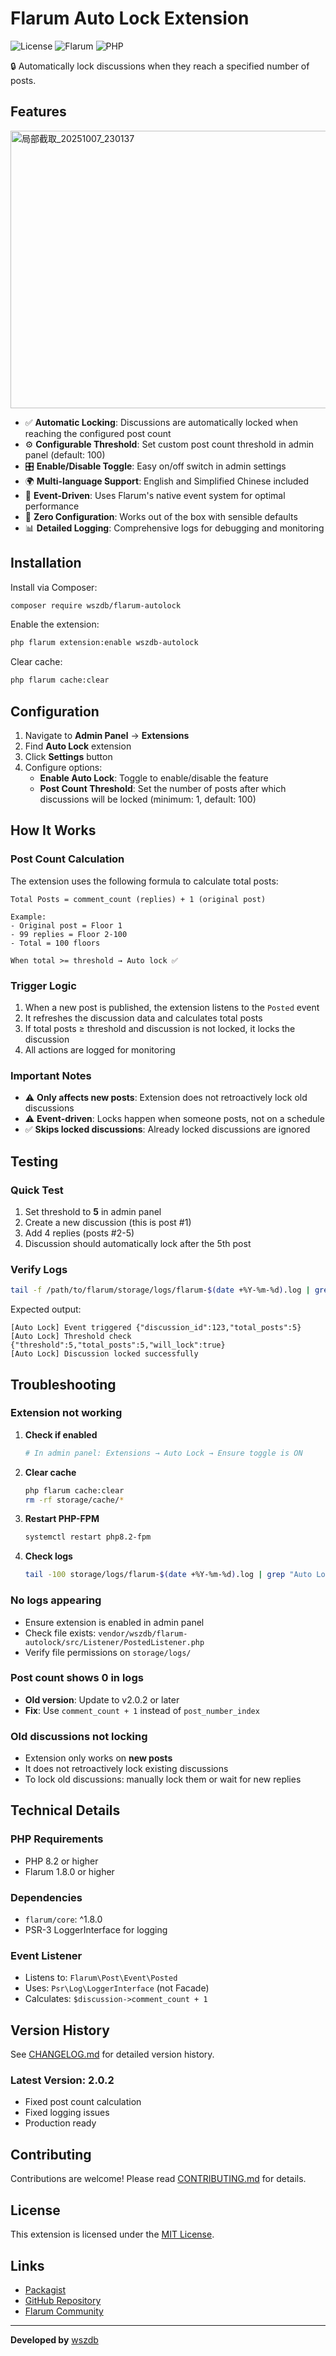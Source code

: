 # Flarum Auto Lock Extension

![License](https://img.shields.io/badge/license-MIT-blue.svg)
![Flarum](https://img.shields.io/badge/flarum-%5E1.8.0-orange.svg)
![PHP](https://img.shields.io/badge/php-%5E8.2-purple.svg)

🔒 Automatically lock discussions when they reach a specified number of posts.

## Features

<img width="563" height="444" alt="局部截取_20251007_230137" src="https://github.com/user-attachments/assets/5a012bb5-24ee-484b-9d9d-cd35d2b4a164" />


- ✅ **Automatic Locking**: Discussions are automatically locked when reaching the configured post count
- ⚙️ **Configurable Threshold**: Set custom post count threshold in admin panel (default: 100)
- 🎛️ **Enable/Disable Toggle**: Easy on/off switch in admin settings
- 🌍 **Multi-language Support**: English and Simplified Chinese included
- 🚀 **Event-Driven**: Uses Flarum's native event system for optimal performance
- 🔧 **Zero Configuration**: Works out of the box with sensible defaults
- 📊 **Detailed Logging**: Comprehensive logs for debugging and monitoring

## Installation

Install via Composer:

```bash
composer require wszdb/flarum-autolock
```

Enable the extension:

```bash
php flarum extension:enable wszdb-autolock
```

Clear cache:

```bash
php flarum cache:clear
```

## Configuration

1. Navigate to **Admin Panel** → **Extensions**
2. Find **Auto Lock** extension
3. Click **Settings** button
4. Configure options:
   - **Enable Auto Lock**: Toggle to enable/disable the feature
   - **Post Count Threshold**: Set the number of posts after which discussions will be locked (minimum: 1, default: 100)

## How It Works

### Post Count Calculation

The extension uses the following formula to calculate total posts:

```
Total Posts = comment_count (replies) + 1 (original post)

Example:
- Original post = Floor 1
- 99 replies = Floor 2-100
- Total = 100 floors

When total >= threshold → Auto lock ✅
```

### Trigger Logic

1. When a new post is published, the extension listens to the `Posted` event
2. It refreshes the discussion data and calculates total posts
3. If total posts ≥ threshold and discussion is not locked, it locks the discussion
4. All actions are logged for monitoring

### Important Notes

- ⚠️ **Only affects new posts**: Extension does not retroactively lock old discussions
- ⚠️ **Event-driven**: Locks happen when someone posts, not on a schedule
- ✅ **Skips locked discussions**: Already locked discussions are ignored

## Testing

### Quick Test

1. Set threshold to **5** in admin panel
2. Create a new discussion (this is post #1)
3. Add 4 replies (posts #2-5)
4. Discussion should automatically lock after the 5th post

### Verify Logs

```bash
tail -f /path/to/flarum/storage/logs/flarum-$(date +%Y-%m-%d).log | grep "Auto Lock"
```

Expected output:
```
[Auto Lock] Event triggered {"discussion_id":123,"total_posts":5}
[Auto Lock] Threshold check {"threshold":5,"total_posts":5,"will_lock":true}
[Auto Lock] Discussion locked successfully
```

## Troubleshooting

### Extension not working

1. **Check if enabled**
   ```bash
   # In admin panel: Extensions → Auto Lock → Ensure toggle is ON
   ```

2. **Clear cache**
   ```bash
   php flarum cache:clear
   rm -rf storage/cache/*
   ```

3. **Restart PHP-FPM**
   ```bash
   systemctl restart php8.2-fpm
   ```

4. **Check logs**
   ```bash
   tail -100 storage/logs/flarum-$(date +%Y-%m-%d).log | grep "Auto Lock"
   ```

### No logs appearing

- Ensure extension is enabled in admin panel
- Check file exists: `vendor/wszdb/flarum-autolock/src/Listener/PostedListener.php`
- Verify file permissions on `storage/logs/`

### Post count shows 0 in logs

- **Old version**: Update to v2.0.2 or later
- **Fix**: Use `comment_count + 1` instead of `post_number_index`

### Old discussions not locking

- Extension only works on **new posts**
- It does not retroactively lock existing discussions
- To lock old discussions: manually lock them or wait for new replies

## Technical Details

### PHP Requirements
- PHP 8.2 or higher
- Flarum 1.8.0 or higher

### Dependencies
- `flarum/core`: ^1.8.0
- PSR-3 LoggerInterface for logging

### Event Listener
- Listens to: `Flarum\Post\Event\Posted`
- Uses: `Psr\Log\LoggerInterface` (not Facade)
- Calculates: `$discussion->comment_count + 1`

## Version History

See [CHANGELOG.md](CHANGELOG.md) for detailed version history.

### Latest Version: 2.0.2

- Fixed post count calculation
- Fixed logging issues
- Production ready

## Contributing

Contributions are welcome! Please read [CONTRIBUTING.md](CONTRIBUTING.md) for details.

## License

This extension is licensed under the [MIT License](LICENSE).

## Links

- [Packagist](https://packagist.org/packages/wszdb/flarum-autolock)
- [GitHub Repository](https://github.com/wszdb/flarum-autolock)
- [Flarum Community](https://discuss.flarum.org)

---

**Developed by** [wszdb](https://github.com/wszdb)
